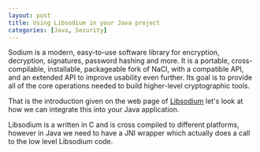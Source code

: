 ```yaml
---
layout: post
title: Using Libsodium in your Java project
categories: [Java, Security]
---
```


Sodium is a modern, easy-to-use software library for encryption, decryption, signatures, password hashing and more.
It is a portable, cross-compilable, installable, packageable fork of NaCl, with a compatible API, and an extended API to improve usability even further.
Its goal is to provide all of the core operations needed to build higher-level cryptographic tools.

That is the introduction given on the web page of [Libsodium](https://download.libsodium.org/doc/) let's look
at how we can integrate this into your Java application.

Libsodium is a written in C and is cross compiled to different platforms, however in Java we need to have 
a JNI wrapper which actually does a call to the low level Libsodium code. 




